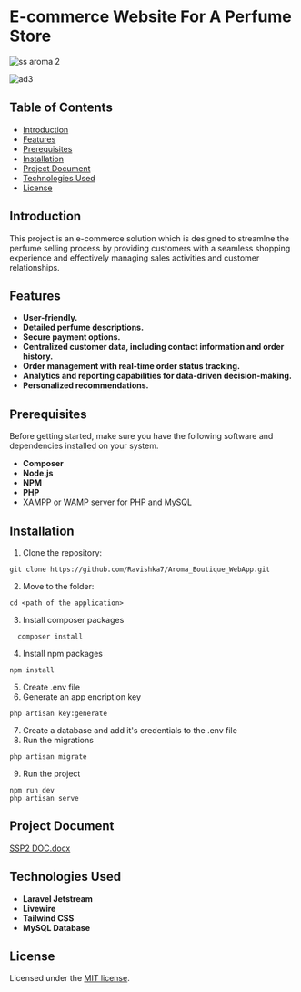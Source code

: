 # E-commerce Website For A Perfume Store
![ss aroma 2](https://github.com/Ravishka7/Aroma_Boutique_WebApp/assets/107683747/88cb91a4-fde1-42c2-ace4-4fe040a51e5a)

![ad3](https://github.com/Ravishka7/Aroma_Boutique_WebApp/assets/107683747/5cd88210-2a49-4f72-b2d9-0363c7e17b10)

## Table of Contents

- [Introduction](#introduction)
- [Features](#features)
- [Prerequisites](#prerequisites)
- [Installation](#installation)
- [Project Document](#project-document)
- [Technologies Used](#technologies-used)
- [License](#license)

## Introduction
This project is an e-commerce solution which is designed to streamlne the perfume selling process by providing customers with a seamless shopping experience and effectively managing sales activities and customer relationships.

## Features

- **User-friendly.**
- **Detailed perfume descriptions.**
- **Secure payment options.**
- **Centralized customer data, including contact information and order history.**
- **Order management with real-time order status tracking.**
- **Analytics and reporting capabilities for data-driven decision-making.**
- **Personalized recommendations.**

## Prerequisites

Before getting started, make sure you have the following software and dependencies installed on your system.

- **Composer**
- **Node.js**
- **NPM**
- **PHP**
- XAMPP or WAMP server for PHP and MySQL

## Installation

1. Clone the repository:

```
git clone https://github.com/Ravishka7/Aroma_Boutique_WebApp.git
```
2. Move to the folder:

```
cd <path of the application>
```
3. Install composer packages
 ```
   composer install
 ```
4. Install npm packages
```
npm install
```
5. Create .env file
6. Generate an app encription key
```
php artisan key:generate
```
7. Create a database and add it's credentials to the .env file
8. Run the migrations
```
php artisan migrate
```
9. Run the project
```
npm run dev
php artisan serve
```

## Project Document

[SSP2 DOC.docx](https://github.com/Ravishka7/Aroma_Boutique_WebApp/files/12913663/SSP2.DOC.docx)

## Technologies Used

- **Laravel Jetstream**
- **Livewire**
- **Tailwind CSS**
- **MySQL Database**

## License

Licensed under the [MIT license](https://opensource.org/licenses/MIT).
